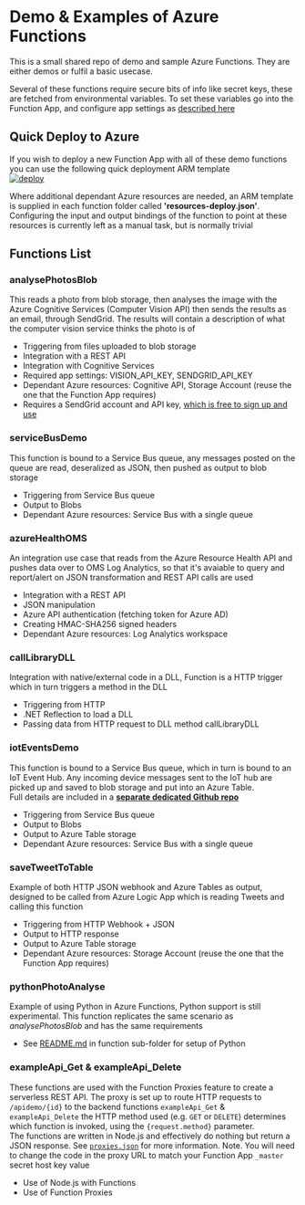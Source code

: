 # Demo & Examples of Azure Functions
This is a small shared repo of demo and sample Azure Functions. They are either demos or fulfil a basic usecase.

Several of these functions require secure bits of info like secret keys, these are fetched from environmental variables. To set these variables go into the Function App, and configure app settings as [described here](https://docs.microsoft.com/en-us/azure/azure-functions/functions-how-to-use-azure-function-app-settings)

## Quick Deploy to Azure
If you wish to deploy a new Function App with all of these demo functions you can use the following quick deployment ARM template  
[![deploy](https://raw.githubusercontent.com/benc-uk/azure-arm/master/etc/azuredeploy.png)](https://portal.azure.com/#create/Microsoft.Template/uri/https%3A%2F%2Fraw.githubusercontent.com%2Fbenc-uk%2Fazure-arm%2Fmaster%2Fpaas-other%2Ffunction-app-withcode%2Fazuredeploy.json)  

Where additional dependant Azure resources are needed, an ARM template is supplied in each function folder called **'resources-deploy.json'**. Configuring the input and output bindings of the function to point at these resources is currently left as a manual task, but is normally trivial

## Functions List

### analysePhotosBlob
This reads a photo from blob storage, then analyses the image with the Azure Cognitive Services (Computer Vision API) then sends the results as an email, through SendGrid. The results will contain a description of what the computer vision service thinks the photo is of
* Triggering from files uploaded to blob storage
* Integration with a REST API
* Integration with Cognitive Services
* Required app settings: VISION_API_KEY, SENDGRID_API_KEY
* Dependant Azure resources: Cognitive API, Storage Account (reuse the one that the Function App requires)
* Requires a SendGrid account and API key, [which is free to sign up and use](https://app.sendgrid.com/signup)

### serviceBusDemo
This function is bound to a Service Bus queue, any messages posted on the queue are read, deseralized as JSON, then pushed as output to blob storage
* Triggering from Service Bus queue
* Output to Blobs
* Dependant Azure resources: Service Bus with a single queue

### azureHealthOMS
An integration use case that reads from the Azure Resource Health API and pushes data over to OMS Log Analytics, so that it's avaiable to query and report/alert on
JSON transformation and REST API calls are used
* Integration with a REST API
* JSON manipulation
* Azure API authentication (fetching token for Azure AD)
* Creating HMAC-SHA256 signed headers
* Dependant Azure resources: Log Analytics workspace

### callLibraryDLL
Integration with native/external code in a DLL, Function is a HTTP trigger which in turn triggers a method in the DLL
* Triggering from HTTP 
* .NET Reflection to load a DLL
* Passing data from HTTP request to DLL method callLibraryDLL

### iotEventsDemo
This function is bound to a Service Bus queue, which in turn is bound to an IoT Event Hub. Any incoming device messages sent to the IoT hub are picked up and saved to blob storage and put into an Azure Table.  
Full details are included in a **[separate dedicated Github repo](https://github.com/benc-uk/azure-iot-demo)**
* Triggering from Service Bus queue
* Output to Blobs
* Output to Azure Table storage
* Dependant Azure resources: Service Bus with a single queue

### saveTweetToTable 
Example of both HTTP JSON webhook and Azure Tables as output, designed to be called from Azure Logic App which is reading Tweets and calling this function
* Triggering from HTTP Webhook + JSON
* Output to HTTP response
* Output to Azure Table storage
* Dependant Azure resources: Storage Account (reuse the one that the Function App requires)

### pythonPhotoAnalyse 
Example of using Python in Azure Functions, Python support is still experimental. This function replicates the same scenario as *analysePhotosBlob* and has the same requirements
* See [README.md](pythonPhotoAnalyse/) in function sub-folder for setup of Python

### exampleApi_Get & exampleApi_Delete
These functions are used with the Function Proxies feature to create a serverless REST API. The proxy is set up to route HTTP requests to `/apidemo/{id}` to the backend functions `exampleApi_Get` & `exampleApi_Delete` the HTTP method used (e.g. `GET` or `DELETE`) determines which function is invoked, using the `{request.method}` parameter.  
The functions are written in Node.js and effectively do nothing but return a JSON response. See [`proxies.json`](proxies.json) for more information. Note. You will need to change the code in the proxy URL to match your Function App `_master` secret host key value
* Use of Node.js with Functions
* Use of Function Proxies

